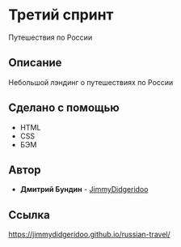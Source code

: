 # Третий спринт
Путешествия по России

## Описание
Небольшой лэндинг о путешествиях по России

## Сделано с помощью

* HTML
* CSS
* БЭМ

## Автор

* **Дмитрий Бундин** - [JimmyDidgeridoo](https://github.com/JimmyDidgeridoo)

## Ссылка
https://jimmydidgeridoo.github.io/russian-travel/

